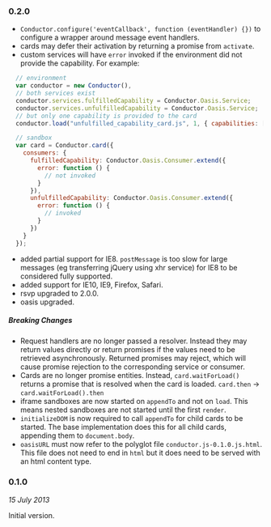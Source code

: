 ### 0.2.0

- `Conductor.configure('eventCallback', function (eventHandler) {})` to configure
  a wrapper around message event handlers.
- cards may defer their activation by returning a promise from `activate`.
- custom services will have `error` invoked if the environment did not provide
  the capability.  For example:
```js
  // environment
  var conductor = new Conductor(),
  // both services exist
  conductor.services.fulfilledCapability = Conductor.Oasis.Service;
  conductor.services.unfulfilledCapability = Conductor.Oasis.Service;
  // but only one capability is provided to the card
  conductor.load("unfulfilled_capability_card.js", 1, { capabilities: ['fulfilledCapability']});

  // sandbox
  var card = Conductor.card({
    consumers: {
      fulfilledCapability: Conductor.Oasis.Consumer.extend({
        error: function () {
          // not invoked
        }
      }),
      unfulfilledCapability: Conductor.Oasis.Consumer.extend({
        error: function () {
          // invoked
        }
      })
    }
  });
```
- added partial support for IE8.  `postMessage` is too slow for large messages
  (eg transferring jQuery using xhr service) for IE8 to be considered fully
  supported.
- added support for IE10, IE9, Firefox, Safari.
- rsvp upgraded to 2.0.0.
- oasis upgraded.

##### Breaking Changes

- Request handlers are no longer passed a resolver.  Instead they may return
  values directly or return promises if the values need to be retrieved
  asynchronously.  Returned promises may reject, which will cause promise
  rejection to the corresponding service or consumer.
- Cards are no longer promise entities.  Instead, `card.waitForLoad()` returns a
  promise that is resolved when the card is loaded. `card.then` →
  `card.waitForLoad().then`
- iframe sandboxes are now started on `appendTo` and not on `load`.  This means
  nested sandboxes are not started until the first `render`.
- `initializeDOM` is now required to call `appendTo` for child cards to be
  started.  The base implementation does this for all child cards, appending
  them to `document.body`.
- `oasisURL` must now refer to the polyglot file `conductor.js-0.1.0.js.html`.
  This file does not need to end in `html` but it does need to be served with an
  html content type.

### 0.1.0
*15 July 2013*

Initial version.

